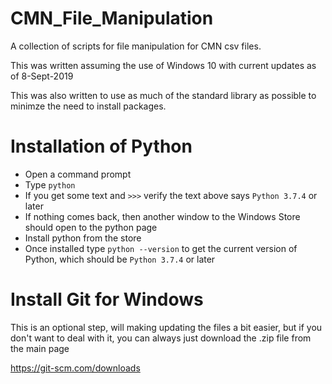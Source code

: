 # CMN_File_Manipulation
A collection of scripts for file manipulation for CMN csv files.

This was written assuming the use of Windows 10 with current updates as of 8-Sept-2019

This was also written to use as much of the standard library as possible to minimze the need to install packages.

# Installation of Python
- Open a command prompt
- Type `python`
- If you get some text and `>>>` verify the text above says `Python 3.7.4` or later
- If nothing comes back, then another window to the Windows Store should open to the python page
- Install python from the store
- Once installed type `python --version` to get the current version of Python, which should be `Python 3.7.4` or later

# Install Git for Windows
This is an optional step, will making updating the files a bit easier, but if you don't want to deal with it, you can always just download the .zip file from the main page

https://git-scm.com/downloads




